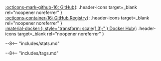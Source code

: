 [:octicons-mark-github-16: GitHub](https://github.com/hotio/mono){: .header-icons target=_blank rel="noopener noreferrer" }  
[:octicons-container-16: GitHub Registry](https://github.com/orgs/hotio/packages/container/package/mono){: .header-icons target=_blank rel="noopener noreferrer" }  
[:material-docker:{: style="transform: scale(1.3);" } Docker Hub](https://hub.docker.com/r/hotio/mono){: .header-icons target=_blank rel="noopener noreferrer" }  

--8<-- "includes/stats.md"

--8<-- "includes/tags.md"
